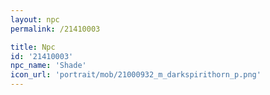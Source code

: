```yaml
---
layout: npc
permalink: /21410003

title: Npc
id: '21410003'
npc_name: 'Shade'
icon_url: 'portrait/mob/21000932_m_darkspirithorn_p.png'
---
```

